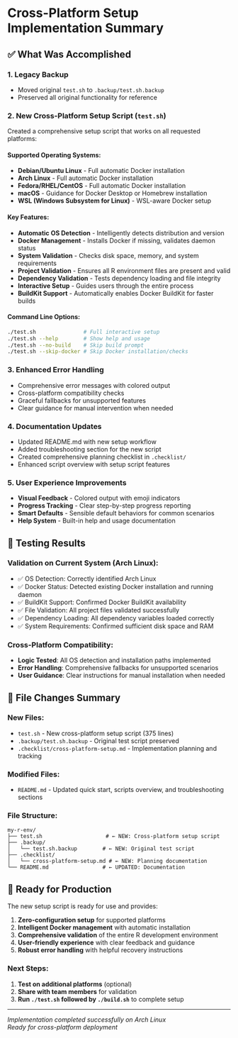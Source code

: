 # Cross-Platform Setup Implementation Summary

## ✅ What Was Accomplished

### 1. Legacy Backup
- Moved original `test.sh` to `.backup/test.sh.backup`
- Preserved all original functionality for reference

### 2. New Cross-Platform Setup Script (`test.sh`)
Created a comprehensive setup script that works on all requested platforms:

#### Supported Operating Systems:
- **Debian/Ubuntu Linux** - Full automatic Docker installation
- **Arch Linux** - Full automatic Docker installation  
- **Fedora/RHEL/CentOS** - Full automatic Docker installation
- **macOS** - Guidance for Docker Desktop or Homebrew installation
- **WSL (Windows Subsystem for Linux)** - WSL-aware Docker setup

#### Key Features:
- **Automatic OS Detection** - Intelligently detects distribution and version
- **Docker Management** - Installs Docker if missing, validates daemon status
- **System Validation** - Checks disk space, memory, and system requirements
- **Project Validation** - Ensures all R environment files are present and valid
- **Dependency Validation** - Tests dependency loading and file integrity
- **Interactive Setup** - Guides users through the entire process
- **BuildKit Support** - Automatically enables Docker BuildKit for faster builds

#### Command Line Options:
```bash
./test.sh               # Full interactive setup
./test.sh --help        # Show help and usage
./test.sh --no-build    # Skip build prompt
./test.sh --skip-docker # Skip Docker installation/checks
```

### 3. Enhanced Error Handling
- Comprehensive error messages with colored output
- Cross-platform compatibility checks
- Graceful fallbacks for unsupported features
- Clear guidance for manual intervention when needed

### 4. Documentation Updates
- Updated README.md with new setup workflow
- Added troubleshooting section for the new script
- Created comprehensive planning checklist in `.checklist/`
- Enhanced script overview with setup script features

### 5. User Experience Improvements
- **Visual Feedback** - Colored output with emoji indicators
- **Progress Tracking** - Clear step-by-step progress reporting  
- **Smart Defaults** - Sensible default behaviors for common scenarios
- **Help System** - Built-in help and usage documentation

## 🧪 Testing Results

### Validation on Current System (Arch Linux):
- ✅ OS Detection: Correctly identified Arch Linux
- ✅ Docker Status: Detected existing Docker installation and running daemon
- ✅ BuildKit Support: Confirmed Docker BuildKit availability
- ✅ File Validation: All project files validated successfully
- ✅ Dependency Loading: All dependency variables loaded correctly
- ✅ System Requirements: Confirmed sufficient disk space and RAM

### Cross-Platform Compatibility:
- **Logic Tested**: All OS detection and installation paths implemented
- **Error Handling**: Comprehensive fallbacks for unsupported scenarios
- **User Guidance**: Clear instructions for manual installation when needed

## 📁 File Changes Summary

### New Files:
- `test.sh` - New cross-platform setup script (375 lines)
- `.backup/test.sh.backup` - Original test script preserved
- `.checklist/cross-platform-setup.md` - Implementation planning and tracking

### Modified Files:
- `README.md` - Updated quick start, scripts overview, and troubleshooting sections

### File Structure:
```
my-r-env/
├── test.sh                    # ← NEW: Cross-platform setup script
├── .backup/
│   └── test.sh.backup        # ← NEW: Original test script
├── .checklist/
│   └── cross-platform-setup.md # ← NEW: Planning documentation
└── README.md                 # ← UPDATED: Documentation
```

## 🎯 Ready for Production

The new setup script is ready for use and provides:

1. **Zero-configuration setup** for supported platforms
2. **Intelligent Docker management** with automatic installation
3. **Comprehensive validation** of the entire R development environment
4. **User-friendly experience** with clear feedback and guidance
5. **Robust error handling** with helpful recovery instructions

### Next Steps:
1. **Test on additional platforms** (optional)
2. **Share with team members** for validation
3. **Run `./test.sh` followed by `./build.sh`** to complete setup

---

*Implementation completed successfully on Arch Linux*  
*Ready for cross-platform deployment*

